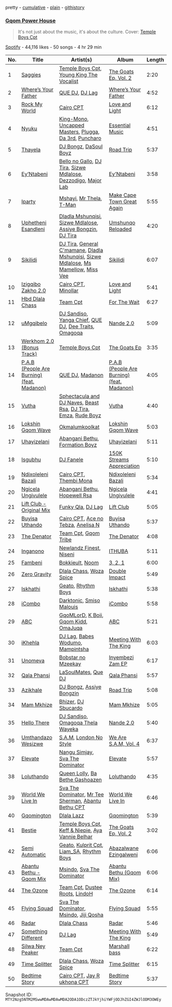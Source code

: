 pretty - [cumulative](/playlists/cumulative/37i9dQZF1DXd9mvqWzJEWg.md) - [plain](/playlists/plain/37i9dQZF1DXd9mvqWzJEWg) - [githistory](https://github.githistory.xyz/mackorone/spotify-playlist-archive/blob/main/playlists/plain/37i9dQZF1DXd9mvqWzJEWg)

### [Gqom Power House](https://open.spotify.com/playlist/37i9dQZF1DXd9mvqWzJEWg)

> It's not just about the music, it's about the culture\. Cover: <a href="https://open.spotify.com/artist/4xFNz56JhznT2ic3fhEg8n?si=U8XZqDOSTg2TB7KJPL4dtQ">Temple Boys Cpt</a>

[Spotify](https://open.spotify.com/user/spotify) - 44,116 likes - 50 songs - 4 hr 29 min

| No. | Title | Artist(s) | Album | Length |
|---|---|---|---|---|
| 1 | [Saggies](https://open.spotify.com/track/4qwBmPUVUbyXjwlttBAp8J) | [Temple Boys Cpt](https://open.spotify.com/artist/4xFNz56JhznT2ic3fhEg8n), [Young King The Vocalist](https://open.spotify.com/artist/3r7XbZvsiEHw7dYQky22tl) | [The Goats Ep, Vol\. 2](https://open.spotify.com/album/4MXixbdCRGPB96aNjBmbHF) | 2:20 |
| 2 | [Where’s Your Father](https://open.spotify.com/track/3XeBivr42lfpYyL3XLjvzj) | [QUE DJ](https://open.spotify.com/artist/6ZKszbUwWSNSc0VydBBAka), [DJ Lag](https://open.spotify.com/artist/1svX5cMlY22N60RxwzeJNO) | [Where’s Your Father](https://open.spotify.com/album/11zHsMaJeCtPqGl9q2H65M) | 4:52 |
| 3 | [Rock My World](https://open.spotify.com/track/74WgBR29qv8O3dSi4sckoh) | [Cairo CPT](https://open.spotify.com/artist/5ZU2z8HnE8qlUdBpUoCkMr) | [Love and Light](https://open.spotify.com/album/5uZSDxYI3OqMbBY8FzR5Dt) | 6:12 |
| 4 | [Nyuku](https://open.spotify.com/track/70oBGpSx7rM1zIxIEI3VmK) | [King\-Mono](https://open.spotify.com/artist/2R5nSmcYWwGBuIVk4FbA3z), [Uncapped Masters](https://open.spotify.com/artist/3NwPQxBwHlGq5Z4Vk2YtGt), [Plugga](https://open.spotify.com/artist/0BU7Au9Xpo5mlMDhT0UvST), [Da 3rd](https://open.spotify.com/artist/1Q3Ajf6sYopniQJmWNhxA7), [Puncharo](https://open.spotify.com/artist/77Pe2rTcKloRdl3OCLREAh) | [Essential Music](https://open.spotify.com/album/6LaMZwolqqvaPBMBtmXuqL) | 4:51 |
| 5 | [Thayela](https://open.spotify.com/track/3nPRu3yG0hVuUOJOiW6zo3) | [DJ Bongz](https://open.spotify.com/artist/7KtERSZgIOlhbYDop9Ra0F), [DaSoul Boyz](https://open.spotify.com/artist/2S7v2kAhRB0rz9ZWDkIezR) | [Road Trip](https://open.spotify.com/album/5AzXeukxvO8Wb1vMMY4v58) | 5:37 |
| 6 | [Ey’Ntabeni](https://open.spotify.com/track/2WfJW9YQct5kBICCRVv4NX) | [Bello no Gallo](https://open.spotify.com/artist/4sOkkFiZ3kba2UST1tiQ7c), [DJ Tira](https://open.spotify.com/artist/4FC2wXrDWr5lLCZeAUgfVn), [Sizwe Mdlalose](https://open.spotify.com/artist/3w6f762ECxkOr6byVbNS0X), [Dezzodigo](https://open.spotify.com/artist/5PWY0kEF14p1jEAtwRJRKn), [Major Lab](https://open.spotify.com/artist/0LBTQn1xCpwqsLPxnfzLy5) | [Ey’Ntabeni](https://open.spotify.com/album/2H8eY3UvbpLjYvI87mB4lQ) | 3:58 |
| 7 | [Iparty](https://open.spotify.com/track/7J0vho7Fc0aYCdE8GDlX0L) | [Mshayi](https://open.spotify.com/artist/0eIT5Ol4P6JU77oHfyVpmb), [Mr Thela](https://open.spotify.com/artist/5R02jdPgCA1tFILr67znle), [T\-Man](https://open.spotify.com/artist/5p0SkCjy1OmhoXPSM5dvW2) | [Make Cape Town Great Again](https://open.spotify.com/album/1kQBFelXMmWhHhGkyPyJok) | 5:55 |
| 8 | [Uphetheni Esandleni](https://open.spotify.com/track/0wmof7ZBxnuZGmvDkBIxQc) | [Dladla Mshunqisi](https://open.spotify.com/artist/5M9mFjVaPT2T1HFYFFSoCt), [Sizwe Mdlalose](https://open.spotify.com/artist/3w6f762ECxkOr6byVbNS0X), [Assiye Bongzin](https://open.spotify.com/artist/4LGkmVg5ZuWf8aH9L9C3rC), [DJ Tira](https://open.spotify.com/artist/4FC2wXrDWr5lLCZeAUgfVn) | [Umshunqo Reloaded](https://open.spotify.com/album/44NyWnqunTOXcpInnoepuk) | 4:20 |
| 9 | [Sikilidi](https://open.spotify.com/track/23luTVNXuCGC05B59KV7gO) | [DJ Tira](https://open.spotify.com/artist/4FC2wXrDWr5lLCZeAUgfVn), [General C'mamane](https://open.spotify.com/artist/2Ox9fpFAMtnOHXcieMxmQe), [Dladla Mshunqisi](https://open.spotify.com/artist/5M9mFjVaPT2T1HFYFFSoCt), [Sizwe Mdlalose](https://open.spotify.com/artist/3w6f762ECxkOr6byVbNS0X), [Ms Mamellow](https://open.spotify.com/artist/5NX4aYjusAidBx0DO5huXZ), [Miss Vee](https://open.spotify.com/artist/65hoV1f2TL1hdBbmweZEty) | [Sikilidi](https://open.spotify.com/album/7ts45rwys2sGnV6hpfY5Qc) | 6:07 |
| 10 | [Izigqibo Zakho 2.0](https://open.spotify.com/track/1Bailok9p8aLTZdcIM2hIv) | [Cairo CPT](https://open.spotify.com/artist/5ZU2z8HnE8qlUdBpUoCkMr), [Minollar](https://open.spotify.com/artist/6MPpktX34Rx5MFNQyGaAXP) | [Love and Light](https://open.spotify.com/album/5uZSDxYI3OqMbBY8FzR5Dt) | 5:41 |
| 11 | [Hbd Dlala Chass](https://open.spotify.com/track/0MvzoUDnJRA6X1nMJIs1gS) | [Team Cpt](https://open.spotify.com/artist/23BjKeGujbA0AHfozSQyQo) | [For The Wait](https://open.spotify.com/album/0X59ANGZKEZQPAJWjn7UYN) | 6:27 |
| 12 | [uMgqibelo](https://open.spotify.com/track/6oOESqnGfjidIGm9hvczPZ) | [DJ Sandiso](https://open.spotify.com/artist/2o7oc7fiP2eeLgKzKROgVg), [Yanga Chief](https://open.spotify.com/artist/30WlMKuvwN6RrMeLARZeqk), [QUE DJ](https://open.spotify.com/artist/6ZKszbUwWSNSc0VydBBAka), [Dee Traits](https://open.spotify.com/artist/78WiGrXy247kAziQ7GATKv), [Omagoqa](https://open.spotify.com/artist/1oCjN8hhziP39N373DqmQn) | [Nande 2.0](https://open.spotify.com/album/4Z7cviz5RPiOFwke0SQ8NH) | 5:09 |
| 13 | [Werkhom 2.0 \(Bonus Track\)](https://open.spotify.com/track/0zi0Do3nO8LtRzlau2V7DR) | [Temple Boys Cpt](https://open.spotify.com/artist/4xFNz56JhznT2ic3fhEg8n) | [The Goats Ep](https://open.spotify.com/album/7gNuFZUosaLFUvWK4xJV8D) | 3:35 |
| 14 | [P.A.B \(People Are Burning\) \(feat\. Madanon\)](https://open.spotify.com/track/7DkDpIkiYOVBDidQWVhaG9) | [QUE DJ](https://open.spotify.com/artist/6ZKszbUwWSNSc0VydBBAka), [Madanon](https://open.spotify.com/artist/0MnqNJsyaYr24L9bN7PpJQ) | [P.A.B \(People Are Burning\) \(feat\. Madanon\)](https://open.spotify.com/album/0mzcPb75OxCKOKi0rfmutl) | 4:05 |
| 15 | [Vutha](https://open.spotify.com/track/4dP2Dh9RcvuflSvXNwguCD) | [Sphectacula and DJ Naves](https://open.spotify.com/artist/7yHWqKzRw7VR7zU5e3nIZx), [Beast Rsa](https://open.spotify.com/artist/5jSbjWfYWUZpecgalIOldH), [DJ Tira](https://open.spotify.com/artist/4FC2wXrDWr5lLCZeAUgfVn), [Emza](https://open.spotify.com/artist/7c8DG0zrFEybxnKiBgd6iN), [Rude Boyz](https://open.spotify.com/artist/0qsPnUBg1EgGeGaXSLeO3n) | [Vutha](https://open.spotify.com/album/4rGWCrkgsLM61OiRmRhrmd) | 4:40 |
| 16 | [Lokshin Gqom Wave](https://open.spotify.com/track/4TXaFQYgrKmuZdCvHRA1JC) | [Okmalumkoolkat](https://open.spotify.com/artist/0CaeXDVwH52TDLA0GLRo4f) | [Lokshin Gqom Wave](https://open.spotify.com/album/0XQbkUa14wTzXzFTUbkugi) | 5:03 |
| 17 | [Uhayizelani](https://open.spotify.com/track/5HamRh4oj341Q336qcQZEE) | [Abangani Bethu](https://open.spotify.com/artist/4K8D2RZjEKU0ZXrqrtEwXT), [Formation Boyz](https://open.spotify.com/artist/1PpqhQEi4YnNyRVAatLKCW) | [Uhayizelani](https://open.spotify.com/album/18NjQSo84NAi032NOZSGVV) | 5:11 |
| 18 | [Isgubhu](https://open.spotify.com/track/2HrBhE3ZQFsOPoIe8Eybnp) | [DJ Fanele](https://open.spotify.com/artist/6M8jIo6oHncJ1oIvHFtbY3) | [150K Streams Appreciation](https://open.spotify.com/album/13I5YuZW0RjZWL78sVkiKc) | 5:10 |
| 19 | [Ndixoleleni Bazali](https://open.spotify.com/track/64bgsr9AEftPmd7hrENA2n) | [Cairo CPT](https://open.spotify.com/artist/5ZU2z8HnE8qlUdBpUoCkMr), [Thembi Mona](https://open.spotify.com/artist/3Nwjw7vLX4cButAEtqIhnZ) | [Ndixoleleni Bazali](https://open.spotify.com/album/2LvxX9LhtneU5DUpIM5xnV) | 5:34 |
| 20 | [Ngicela Ungivulele](https://open.spotify.com/track/6KZcIH2LM1jVYvPK5vpCnq) | [Abangani Bethu](https://open.spotify.com/artist/4K8D2RZjEKU0ZXrqrtEwXT), [Hopewell Rsa](https://open.spotify.com/artist/5yrHS6lgMUaUslcUlvHmWa) | [Ngicela Ungivulele](https://open.spotify.com/album/2DkrGSeIDruhJFWIvak2H9) | 4:41 |
| 21 | [Lift Club \- Original Mix](https://open.spotify.com/track/4x1jmAGggUOK6BjykA0uRP) | [Funky Qla](https://open.spotify.com/artist/1raznef8uIDK0SAlPabb86), [DJ Lag](https://open.spotify.com/artist/1svX5cMlY22N60RxwzeJNO) | [Lift Club](https://open.spotify.com/album/0XTMyT0IdxqTLh3XS3fhaj) | 5:05 |
| 22 | [Buyisa Uthando](https://open.spotify.com/track/5mM5a7foWvJ2F2cjK78am7) | [Cairo CPT](https://open.spotify.com/artist/5ZU2z8HnE8qlUdBpUoCkMr), [Ace no Tebza](https://open.spotify.com/artist/2v1lfGK2XJgGhKo88SAGNG), [Anelisa N](https://open.spotify.com/artist/14JrS0rgQkz5NucZqjFHQV) | [Buyisa Uthando](https://open.spotify.com/album/1OssZOUimnqEaEjsHPOB1E) | 5:37 |
| 23 | [The Denator](https://open.spotify.com/track/4ohSro2ooN3RrKC6UQEDUH) | [Team Cpt](https://open.spotify.com/artist/23BjKeGujbA0AHfozSQyQo), [Gqom Tribe](https://open.spotify.com/artist/44ZoIqzKeVetGKoxB24PY2) | [The Denator](https://open.spotify.com/album/6klIlE5I6wUKBAP0iC4kSy) | 4:08 |
| 24 | [Inganono](https://open.spotify.com/track/4e9zJmzI6YbX3zChzpvjxv) | [Newlandz Finest](https://open.spotify.com/artist/5e6xrUaBikxvU4K3K5CObX), [Niseni](https://open.spotify.com/artist/4Jeq4ZaG5hFygSgqyxSN1J) | [ITHUBA](https://open.spotify.com/album/3oMzLsQVDHx3OdnahkuS2x) | 5:11 |
| 25 | [Fambeni](https://open.spotify.com/track/4shgsrxv9OicXRFus4VIGk) | [Bokkieult](https://open.spotify.com/artist/3OrezIU15I7bCrXN7NAijo), [Noom](https://open.spotify.com/artist/23zGYjXyLxaBFE7C5RaDE4) | [3, 2, 1](https://open.spotify.com/album/3MTi1dFJ14NRc5Cmb9FPle) | 6:00 |
| 26 | [Zero Gravity](https://open.spotify.com/track/3jp2qPoR0ZL6Fmsa4rzr0R) | [Dlala Chass](https://open.spotify.com/artist/2BuFIwEOV547lKQhOapZU3), [Woza Spice](https://open.spotify.com/artist/5jXhHXqQusFuDslFf7VJYQ) | [Double Impact](https://open.spotify.com/album/1xKN6gKx9T1NI0WpQXX1eG) | 5:49 |
| 27 | [Iskhathi](https://open.spotify.com/track/1n1DYCOXaHktV9u0sH4DGs) | [Geato](https://open.spotify.com/artist/1mTcXHerXEN5u6xCnV4Q4q), [Rhythm Boys](https://open.spotify.com/artist/5HmQwBUQsPaw4bVSUFed9h) | [Iskhathi](https://open.spotify.com/album/5ENrExL7A2Fqd4kj6nGqgs) | 5:38 |
| 28 | [iCombo](https://open.spotify.com/track/11lrus07lRkJ7WkhxVpN2U) | [Darktonic](https://open.spotify.com/artist/4hEG951PLvU4QhhufyvRNS), [Smiso Malouis](https://open.spotify.com/artist/0QEQ8JayqGYntBwNCew2SW) | [iCombo](https://open.spotify.com/album/4dDCfi3lzZ7wSpsotDEz4H) | 5:58 |
| 29 | [ABC](https://open.spotify.com/track/3wNzCrezD09qjzWMct5WXM) | [GqoMLorD](https://open.spotify.com/artist/6vFMjOEA3AVavs4vc2qcE5), [K Boii](https://open.spotify.com/artist/6BqWjpaUzVCm5TQqHbTbDO), [Gqom Kidd](https://open.spotify.com/artist/4wqKrkopZ74kDqAGyI6vbB), [OmaJuqa](https://open.spotify.com/artist/5hM4HcWJTQfPsYotzu6wF1) | [ABC](https://open.spotify.com/album/5sPFjbreUw9JIjXNc38DRi) | 5:21 |
| 30 | [iKhehla](https://open.spotify.com/track/7K03DZjeaGXGwWxjpvGX3g) | [DJ Lag](https://open.spotify.com/artist/1svX5cMlY22N60RxwzeJNO), [Babes Wodumo](https://open.spotify.com/artist/3jfVtv9mWfW0c5b3Fx440e), [Mampintsha](https://open.spotify.com/artist/2XyZibBnLI6ciT5J5ynkUK) | [Meeting With The King](https://open.spotify.com/album/66ZkSQI3roUFYVDYy5kp9e) | 6:03 |
| 31 | [Unomeva](https://open.spotify.com/track/60o7HF5nu0VYPt9grzY93O) | [Bobstar no Mzeekay](https://open.spotify.com/artist/22gbQLXGFu00Ed7jvaBeqI) | [Inyembezi Zam EP](https://open.spotify.com/album/6BvpfOXFkN5r2VYG2T1grf) | 6:17 |
| 32 | [Qala Phansi](https://open.spotify.com/track/4vDi7OUpnU8AU6ux8nNBjA) | [LaSoulMates](https://open.spotify.com/artist/3JC7eRaM1eJZEr0ypKrryJ), [Que DJ](https://open.spotify.com/artist/6US33OdDB5JmPMRDo16547) | [Qala Phansi](https://open.spotify.com/album/5IgT9uVYSqiTJHOP29oEKu) | 5:57 |
| 33 | [Azikhale](https://open.spotify.com/track/2gDmNSk15mcSBYGd0GnyO1) | [DJ Bongz](https://open.spotify.com/artist/7KtERSZgIOlhbYDop9Ra0F), [Assiye Bongzin](https://open.spotify.com/artist/4LGkmVg5ZuWf8aH9L9C3rC) | [Road Trip](https://open.spotify.com/album/5AzXeukxvO8Wb1vMMY4v58) | 5:08 |
| 34 | [Mam Mkhize](https://open.spotify.com/track/1AIS0xFujEqZPLaOzRHpH3) | [Bhizer](https://open.spotify.com/artist/1UNJxIx5rUmL3DHRm3KqGl), [DJ Sbucardo](https://open.spotify.com/artist/31F1N7zq6CErKXXIh1n3LO) | [Mam Mkhize](https://open.spotify.com/album/15hCjGsP3NCtcfgLavLdW7) | 5:05 |
| 35 | [Hello There](https://open.spotify.com/track/6k2tB7WChbwR9BXAD5LTtH) | [DJ Sandiso](https://open.spotify.com/artist/2o7oc7fiP2eeLgKzKROgVg), [Omagoqa Thela Wayeka](https://open.spotify.com/artist/2qkxv0luKwKIAvFpRByf2g) | [Nande 2.0](https://open.spotify.com/album/4Z7cviz5RPiOFwke0SQ8NH) | 5:40 |
| 36 | [Umthandazo Wesizwe](https://open.spotify.com/track/2KTINo3ozg7TELi3PHWitx) | [S.A.M](https://open.spotify.com/artist/1E7e6UcYZ77jsmmQb5PeSe), [London No Style](https://open.spotify.com/artist/1C6IBmw3LP4jzDXlz1jkGK) | [We Are S.A.M, Vol\. 4](https://open.spotify.com/album/0hSdddIjaUiKdj1whq1vIa) | 6:37 |
| 37 | [Elevate](https://open.spotify.com/track/24TbpmQWrUYjSnLMWaEhbv) | [Nangu Simjay](https://open.spotify.com/artist/2Wa3qKIqHyxQXqkXBX1My6), [Sva The Dominator](https://open.spotify.com/artist/4JWpvSHnttQ6VNcreD7ZWN) | [Elevate](https://open.spotify.com/album/0oR6mfFuulK6jJHX7Vi0Lk) | 5:57 |
| 38 | [Loluthando](https://open.spotify.com/track/6XCzC2gTsp20Qrm5TALZ0i) | [Queen Lolly](https://open.spotify.com/artist/2JPVX80uOm2qkTsfiEZWts), [Ba Bethe Gashoazen](https://open.spotify.com/artist/3zpCN7HsWkXL57ZKlb4Vcr) | [Loluthando](https://open.spotify.com/album/6ocHrPCICNOGux2kg4lc3H) | 4:35 |
| 39 | [World We Live In](https://open.spotify.com/track/5Aie9qiaZBJuPDMiqTk56S) | [Sva The Dominator](https://open.spotify.com/artist/4JWpvSHnttQ6VNcreD7ZWN), [Mr Tee Sherman](https://open.spotify.com/artist/6oWWQmLe32EOOfwfxetihv), [Abantu Bethu CPT](https://open.spotify.com/artist/4pdDntC2q3JufF2jVG62L3) | [World We Live In](https://open.spotify.com/album/5WPKN5VXyhdMUiHRX3gmwJ) | 6:46 |
| 40 | [Gqomington](https://open.spotify.com/track/57X1zjbssBwX63jFZOe9b6) | [Dlala Lazz](https://open.spotify.com/artist/56conUHVIKn4Tr02Gis3pN) | [Gqomington](https://open.spotify.com/album/77UHgDBVApulteDLxtdtvZ) | 5:39 |
| 41 | [Bestie](https://open.spotify.com/track/5bkUCnU8CYshcrcLdlaeXP) | [Temple Boys Cpt](https://open.spotify.com/artist/4xFNz56JhznT2ic3fhEg8n), [Keff & Niepie](https://open.spotify.com/artist/2pX4QD73TmCFgHAsZVChRr), [Aya Vannie Belhar](https://open.spotify.com/artist/3FSCfIv7NmHANGiMx7L1vZ) | [The Goats Ep, Vol\. 2](https://open.spotify.com/album/4MXixbdCRGPB96aNjBmbHF) | 3:02 |
| 42 | [Semi Automatic](https://open.spotify.com/track/22E86Ci3ewtSAqIXEd3NLV) | [Geato](https://open.spotify.com/artist/1mTcXHerXEN5u6xCnV4Q4q), [Kulprit Cpt](https://open.spotify.com/artist/2uNdQUSVotfIeLEGhqCcv0), [Liam\_SA](https://open.spotify.com/artist/5LbVJOGWXuBoE90hQ8XgZk), [Rhythm Boys](https://open.spotify.com/artist/5HmQwBUQsPaw4bVSUFed9h) | [Abazalwane Ezingalweni](https://open.spotify.com/album/6Z2YL2VCKNFXYCDUjGUYkB) | 6:06 |
| 43 | [Abantu Bethu \- Gqom Mix](https://open.spotify.com/track/4gsMZZbXIahKmcboYFpfMU) | [Msindo](https://open.spotify.com/artist/5W0mzMPoSojM4rhgFIZWfe), [Sva The Dominator](https://open.spotify.com/artist/4JWpvSHnttQ6VNcreD7ZWN) | [Abantu Bethu \(Gqom Mix\)](https://open.spotify.com/album/0z9uNsUwOKyhy5Cj4ENARi) | 6:06 |
| 44 | [The Ozone](https://open.spotify.com/track/0x7jkL0NBuNsWKzdSEd9va) | [Team Cpt](https://open.spotify.com/artist/23BjKeGujbA0AHfozSQyQo), [Dustee Roots](https://open.spotify.com/artist/1Ywz8ROjygZpHrDUOFVEk1), [LindoH](https://open.spotify.com/artist/1JQQEoeDRLQHsAU8OsDuxK) | [The Ozone](https://open.spotify.com/album/6ZyN0Rk5EaitJvoxGv7QRJ) | 6:14 |
| 45 | [Flying Squad](https://open.spotify.com/track/52qZf8dcbhaYbkm53u47nR) | [Sva The Dominator](https://open.spotify.com/artist/4JWpvSHnttQ6VNcreD7ZWN), [Msindo](https://open.spotify.com/artist/5W0mzMPoSojM4rhgFIZWfe), [Jiji Qosha](https://open.spotify.com/artist/5sjnY23tCSNqcjTYdHSNKd) | [Flying Squad](https://open.spotify.com/album/263P5gRfMEFGDpN1JLiWge) | 5:55 |
| 46 | [Radar](https://open.spotify.com/track/3A0zzIJRFBFAHybfrqvZSH) | [Dlala Chass](https://open.spotify.com/artist/2BuFIwEOV547lKQhOapZU3) | [Radar](https://open.spotify.com/album/3R2Hbb8EFUeQQ7dUkgQWX1) | 5:46 |
| 47 | [Something Different](https://open.spotify.com/track/3EIhq0ezoBWiuB1pH7glxZ) | [DJ Lag](https://open.spotify.com/artist/1svX5cMlY22N60RxwzeJNO) | [Meeting With The King](https://open.spotify.com/album/66ZkSQI3roUFYVDYy5kp9e) | 5:49 |
| 48 | [Silwa Ney Peaker](https://open.spotify.com/track/4NySnQ8ZKrsY9LCLRj0Y82) | [Team Cpt](https://open.spotify.com/artist/23BjKeGujbA0AHfozSQyQo) | [Marshall bass](https://open.spotify.com/album/1gIEBeBQZ7rRIQTLtIRN0R) | 6:22 |
| 49 | [Time Splitter](https://open.spotify.com/track/1Hnt3TjNLtFpOv1LqKsbh1) | [Dlala Chass](https://open.spotify.com/artist/2BuFIwEOV547lKQhOapZU3), [Woza Spice](https://open.spotify.com/artist/5jXhHXqQusFuDslFf7VJYQ) | [Time Splitter](https://open.spotify.com/album/4pm7vPnxkapigLujLVz7sd) | 6:15 |
| 50 | [Bedtime Story](https://open.spotify.com/track/4Ow3gFQujZSZvj590Icyeq) | [Cairo CPT](https://open.spotify.com/artist/5ZU2z8HnE8qlUdBpUoCkMr), [Jay R ukhona CPT](https://open.spotify.com/artist/6d9AoKdmLlQ1vSxYKWWM3p) | [Bedtime Story](https://open.spotify.com/album/0pYrO4JibN17dqQ4DIfn84) | 5:37 |

Snapshot ID: `MTY2Nzg5NTM2MSwwMDAwMDAwMDA2ODA1ODczZTJkYjhiYWFjODJhZGI4ZWJlODM3OWEy`
